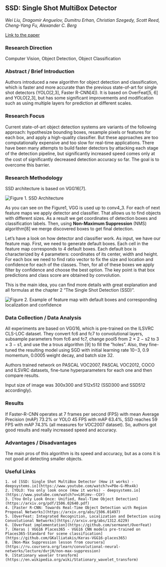## SSD: Single Shot MultiBox Detector 

*Wei Liu, Dragomir Anguelov, Dumitru Erhan, Christian Szegedy, Scott Reed, Cheng-Yang Fu, Alexander C. Berg*

[Link to the paper](https://arxiv.org/abs/1512.02325)

### Research Direction

Computer Vision, Object Detection, Object Classification


### Abstract / Brief Introduction

Authors introduced a new algorithm for object detection and classification, which is faster and more accurate than the previous state-of-art for single shot detectors (YOLO[2,3], Faster R-CNN[4]). It is based on OverFeat[5, 6] and YOLO[2,3], but has some significant improvements and modification such as using multiple layers for prediction at different scales.


### Research Focus

Current state-of-art object detection systems are variants of the following approach: hypothesize bounding boxes, resample pixels or features for each box, and apply a high-quality classifier. But these approaches are too computationally expensive and too slow for real-time applications. There have been many attempts to build faster detectors by attacking each stage of the detection pipeline, but signiﬁcantly increased speed comes only at the cost of signiﬁcantly decreased detection accuracy so far. The goal is to overcome this barrier.


### Research Methodology

SSD architecture is based on VGG16[7].

![Figure 1. SSD Architecture](https://github.com/wildOsprey/papers_notes/blob/ssd/images/ssd/ssd_architecture.png)


As you can see on the Figure1, VGG is used up to conv4_3. For each of next feature maps we apply detector and classifier. That allows us to find objects with different sizes. As a result we get coordinates of detection boxes and classification labels. Then, using **Non-Maximum Suppression** (NMS) algorithm[8] we merge discovered boxes to get final detection.

Let’s have a look on how detector and classifier work. As input, we have our feature map. First, we need to generate default boxes. Each cell in the feature map corresponds to 4 default boxes. Each default box is characterized by 4 parameters: coordinates of its center, width and height. For each box we need to find ratio vector to fix the size and location and confidence for each of the classes. Then, for all of these boxes we apply filter by confidence and choose the best option. The key point is that box predictions and class score are obtained by convolution.

This is the main idea, you can find more details with great explanation and all formulas at the chapter 2 “The Single Shot Detection (SSD)”.

![Figure 2. Example of feature map with default boxes and corresponding localization and confidence](https://github.com/wildOsprey/papers_notes/blob/ssd/images/ssd/ssd_features_ex.png)


### Data Collection / Data Analysis

All experiments are based on VGG16, which is pre-trained on the ILSVRC CLS-LOC dataset. They convert fc6  and fc7 to convolutional layers, subsample parameters from fc6 and fc7, change pool5  from 2 × 2 − s2 to 3 × 3 − s1, and use the a trous algorithm [9] to ﬁll the ”holes”. Also, they fine-tuned the resulting model using SGD with initial learning rate 10−3, 0.9 momentum, 0.0005 weight decay, and batch size 32.

Authors trained network on PASCAL VOC2007, PASCAL VOC2012, COCO and ILSVRC datasets, fine-tune hyperparameters for each one and then compare results.

Input size of image was 300x300 and 512x512 (SSD300 and SSD512 accordingly).



### Results

If Faster-R-CNN operates at 7 frames per second (FPS) with mean Average Precision (mAP) 73.2% or YOLO 45 FPS with mAP 63.4%, SSD reaches 59 FPS with mAP 74.3% (all measures for VOC2007 dataset). So, authors got good results and really increased speed and accuracy.


### Advantages / Disadvantages

The main pros of this algorithm is its speed and accuracy, but as a cons it is not good at detecting smaller objects.


### Useful Links

    1. sd [SSD: Single Shot MultiBox Detector (How it works) - deepsystems.io](https://www.youtube.com/watch?v=P8e-G-Mhx4k)
    2. [YOLO: You only look once (How it works) - deepsystems.io](https://www.youtube.com/watch?v=L0tzmv--CGY)
    3. [You Only Look Once: Unified, Real-Time Object Detection](https://arxiv.org/pdf/1506.02640.pdf)
    4. [Faster R-CNN: Towards Real-Time Object Detection with Region Proposal Networks](https://arxiv.org/abs/1506.01497)
    5. [OverFeat: Integrated Recognition, Localization and Detection using Convolutional Networks](https://arxiv.org/abs/1312.6229)
    6. [OverFeat implementation](https://github.com/sermanet/OverFeat)
    7. [Keras | VGG16 Places365 - VGG16 CNN models pre-trained on Places365-Standard for scene classification](https://github.com/GKalliatakis/Keras-VGG16-places365)
    8. [Non-Max Suppression lesson from coursera](https://ru.coursera.org/learn/convolutional-neural-networks/lecture/dvrjH/non-max-suppression)
    9. [Stationary waveler transform](https://en.wikipedia.org/wiki/Stationary_wavelet_transform)



